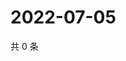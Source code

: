 # 2022-07-05

共 0 条

<!-- BEGIN WEIBO -->
<!-- 最后更新时间 Tue Jul 05 2022 19:14:47 GMT+0800 (China Standard Time) -->

<!-- END WEIBO -->
